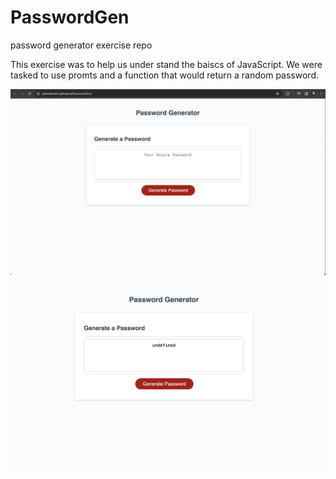 # PasswordGen
password generator exercise repo

This exercise was to help us under stand the baiscs of JavaScript.
We were tasked to use promts and a function that would return a random password.



![passwordGensite](./passwordGensite.png)

![generator](./assets/generator.png)
